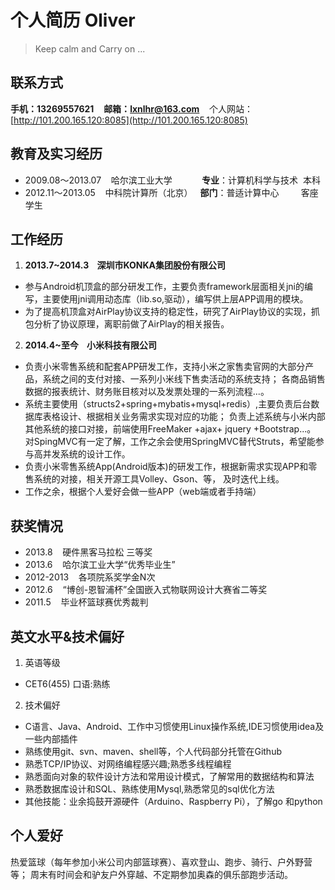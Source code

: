 # 个人简历 Oliver
> Keep calm and Carry on ...

## 联系方式 
**手机：13269557621** &nbsp;&nbsp; **邮箱：lxnlhr@163.com**  &nbsp;&nbsp; 个人网站：[http://101.200.165.120:8085](http://101.200.165.120:8085)

## 教育及实习经历 ##
* 2009.08～2013.07	&nbsp;&nbsp;   哈尔滨工业大学    &nbsp;&nbsp; &nbsp;&nbsp;&nbsp;&nbsp;&nbsp;&nbsp;&nbsp; **专业**：计算机科学与技术     本科
* 2012.11～2013.05	&nbsp;&nbsp;   中科院计算所（北京）&nbsp;&nbsp;  **部门**：普适计算中心   &nbsp;&nbsp; &nbsp;&nbsp;&nbsp;&nbsp;    客座学生

## 工作经历 ##
1. **2013.7~2014.3  &nbsp;&nbsp;  深圳市KONKA集团股份有限公司**
  * 参与Android机顶盒的部分研发工作，主要负责framework层面相关jni的编写，主要使用jni调用动态库（lib.so,驱动），编写供上层APP调用的模块。
  * 为了提高机顶盒对AirPlay协议支持的稳定性，研究了AirPlay协议的实现，抓包分析了协议原理，离职前做了AirPlay的相关报告。
  
2. **2014.4~至今   &nbsp;&nbsp;  小米科技有限公司**
  * 负责小米零售系统和配套APP研发工作，支持小米之家售卖官网的大部分产品，系统之间的支付对接、一系列小米线下售卖活动的系统支持；
    各商品销售数据的报表统计、财务账目核对以及发票处理的一系列流程...。
  * 系统主要使用（structs2+spring+mybatis+mysql+redis）,主要负责后台数据库表格设计、根据相关业务需求实现对应的功能；
    负责上述系统与小米内部其他系统的接口对接，前端使用FreeMaker +ajax+ jquery +Bootstrap...。
    对SpingMVC有一定了解，工作之余会使用SpringMVC替代Struts，希望能参与高并发系统的设计工作。
  * 负责小米零售系统App(Android版本)的研发工作，根据新需求实现APP和零售系统的对接，相关开源工具Volley、Gson、等，
    及时迭代上线。
  * 工作之余，根据个人爱好会做一些APP（web端或者手持端）
  
## 获奖情况 ##
* 2013.8 &nbsp;&nbsp;     硬件黑客马拉松   三等奖
* 2013.6  &nbsp;&nbsp;    哈尔滨工业大学“优秀毕业生”
* 2012-2013 &nbsp;&nbsp;   各项院系奖学金N次
* 2012.6  &nbsp;&nbsp;   “博创-恩智浦杯”全国嵌入式物联网设计大赛省二等奖
* 2011.5  &nbsp;&nbsp;    毕业杯篮球赛优秀裁判

## 英文水平&技术偏好 ##
1.  英语等级
   * CET6(455)  口语:熟练
     
2.  技术偏好
   * C语言、Java、Android、工作中习惯使用Linux操作系统,IDE习惯使用idea及一些内部插件
   * 熟练使用git、svn、maven、shell等，个人代码部分托管在Github
   * 熟悉TCP/IP协议、对网络编程感兴趣;熟悉多线程编程
   * 熟悉面向对象的软件设计方法和常用设计模式，了解常用的数据结构和算法
   * 熟悉数据库设计和SQL、熟练使用Mysql,熟悉常见的sql优化方法
   * 其他技能：业余捣鼓开源硬件（Arduino、Raspberry Pi），了解go 和python

## 个人爱好 ##
热爱篮球（每年参加小米公司内部篮球赛）、喜欢登山、跑步、骑行、户外野营等；
周末有时间会和驴友户外穿越、不定期参加奥森的俱乐部跑步活动。
